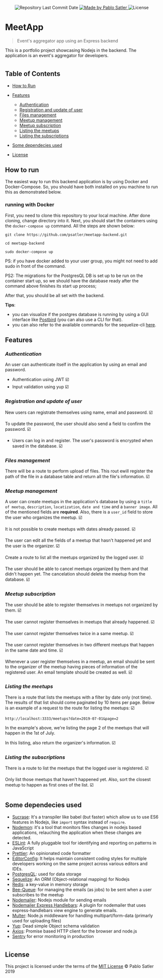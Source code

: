 <p align="center">
  <img alt="Repository Last Commit Date" src="https://img.shields.io/github/last-commit/psatler/reactjs-github-app?color=blue">

  <a href="https://www.linkedin.com/in/pablosatler/">
    <img alt="Made by Pablo Satler" src="https://img.shields.io/badge/made%20by-Pablo%20Satler-blue">
  </a>

  <img alt="License" src="https://img.shields.io/github/license/psatler/reactjs-github-app?color=blue">

</p>

# MeetApp

> Event's aggregator app using an Express backend

This is a portfolio project showcasing Nodejs in the backend. The application is an event's aggregator for developers.

#

## Table of Contents

- [How to Run](#how-to-run)

- [Features](#features)
  - [Authentication](#authentication)
  - [Registration and update of user](#registration-and-update-of-user)
  * [Files management](#files-management)
  * [Meetup management](#meetup-management)
  * [Meetup subscription](#meetup-subscription)
  * [Listing the meetups](#listing-the-meetups)
  * [Listing the subscriptions](#listing-the-subscriptions)
    <!-- - [Screens of the app](#screens-of-the-app) -->
- [Some dependecies used](#some-dependecies-used)
  <!-- - [Acknowledgements](#acknowledgements) -->
- [License](#license)

## How to run

The easiest way to run this backend application is by using Docker and Docker-Compose. So, you should have both installed on you machine to run this as demonstrated below.

### running with Docker

First, you need to clone this repository to your local machine. After done cloning, change directory into it. Next, you should start the containers using the `docker-compose up` command. All the steps are shown below:

```
git clone https://github.com/psatler/meetapp-backend.git

cd meetapp-backend

sudo docker-compose up
```

PS: if you have docker added to your user group, you might not need to add sudo in front of the command.

PS2: The migrations for the PostgresQL DB is set up to be run on the container start up, so we should have the database ready after the command above finishes its start up process;

After that, you should be all set with the backend.

**Tips**:

- you can visualize if the postgres database is running by using a GUI interface like [Postbird](https://www.electronjs.org/apps/postbird) (you can also use a CLI for that).
- you can also refer to the available commands for the sequelize-cli [here](https://www.npmjs.com/package/sequelize-cli).

## Features

### _Authentication_

An user can authenticate itself in the application by using an email and password.

- Authentication using JWT :ballot_box_with_check:
- Input validation using yup :ballot_box_with_check:

### _Registration and update of user_

New users can registrate themselves using name, email and password. :ballot_box_with_check:

To update the password, the user should also send a field to confirm the password. :ballot_box_with_check:

- Users can log in and register. The user's password is encrypted when saved in the database. :ballot_box_with_check:

### _Files management_

There will be a route to perform upload of files. This rout ewill register the path of the file in a database table and return all the file's information. :ballot_box_with_check:

### _Meetup management_

A user can create meetups in the application's database by using a `title of meetup`, `description`, `locatization`, `date and time` and a `banner image`. All of the mentioned fields are **required**. Also, there is a `user_id` field to store the user who organizes the meetup. :ballot_box_with_check:

It is not possible to create meetups with dates already passed. :ballot_box_with_check:

The user can edit all the fields of a meetup that hasn't happened yet and the user is the organizer. :ballot_box_with_check:

Create a route to list all the meetups organized by the logged user. :ballot_box_with_check:

The user should be able to cancel meetups organized by them and that didn't happen yet. The cancelation should delete the meetup from the database. :ballot_box_with_check:

### _Meetup subscription_

The user should be able to register themselves in meetups not organized by them. :ballot_box_with_check:

The user cannot register themselves in meetups that already happened. :ballot_box_with_check:

The user cannot register themselves twice in a same meetup. :ballot_box_with_check:

The user cannot register themselves in two different meetups that happen in the same date and time. :ballot_box_with_check:

Whenever a user register themselves in a meetup, an email should be sent to the organizer of the meetup having pieces of information of the registered user. An email template should be created as well. :ballot_box_with_check:

### _Listing the meetups_

There is a route that lists the meetups with a filter by date only (not time). The results of that list should come paginated by 10 items per page. Below is an example of a request to the route for listing the meetups: :ballot_box_with_check:

```
http://localhost:3333/meetups?date=2019-07-01&page=2
```

In the example's above, we're listing the page 2 of the meetups that will happen in the 1st of July.

In this listing, also return the organizer's information. :ballot_box_with_check:

### _Listing the subscriptions_

There is a route to list the meetups that the logged user is registered. :ballot_box_with_check:

Only list those meetups that haven't happened yet. Also, sort the closest meetup to happen as first ones of the list. :ballot_box_with_check:

#

## Some dependecies used

- [Sucrase](https://github.com/alangpierce/sucrase): It's a transpiler like babel (but faster) which allow us to use ES6 features in Nodejs, like `import` syntax instead of `require`.
- [Nodemon](https://github.com/remy/nodemon): it's a tool that monitors files changes in nodejs based applications, relauching the application when these changes are detected.
- [ESLint](https://github.com/eslint/eslint): A fully pluggable tool for identifying and reporting on patterns in JavaScript
- [Prettier](https://github.com/prettier/prettier): An opinionated code formatter
- [EditorConfig](https://github.com/editorconfig/editorconfig): It helps maintain consistent coding styles for multiple developers working on the same project across various editors and IDEs.
- [PostgresQL](https://hub.docker.com/_/postgres): used for data storage
- [Sequelize](https://github.com/sequelize/sequelize): An ORM (Object-relational mapping) for Nodejs
    <!-- - [Mongo DB](https://hub.docker.com/_/mongo): a NOSQL database used for storing notifications -->
  <!-- - [Mongoose](https://github.com/Automattic/mongoose): elegant mongodb object modeling for node.js -->
- [Redis](https://hub.docker.com/_/redis/): a key-value in memory storage
- [Bee-Queue](https://github.com/bee-queue/bee-queue): for managing the emails (as jobs) to be sent when a user subscribes to the meetup
- [Nodemailer](https://nodemailer.com/about/): Nodejs module for sending emails
- [Nodemailer Express Handlebars](https://www.npmjs.com/package/nodemailer-express-handlebars): A plugin for nodemailer that uses express-handlebars view engine to generate emails.
- [Multer](https://github.com/expressjs/multer): Node.js middleware for handling multipart/form-data (primarly used for uploading files)
- [Yup](https://github.com/jquense/yup): Dead simple Object schema validation
- [Axios](https://github.com/axios/axios): Promise based HTTP client for the browser and node.js
- [Sentry](https://sentry.io/welcome/) for error monitoring in production

#

<!-- ## Acknowledgements

Using docker to isolate the services used by the backend application. So, a container for Nodejs, another for Redis and another one for PostgresQL.

to perform a dump from Postgres container named 'database': `sudo docker exec -it database pg_dumpall -c -U postgres > dump_`date +%d-%m-%Y"_"%H_%M\_%S`.sql`

to restore the database: `cat your_dump.sql | docker exec -i your-db-container psql -U postgres`

https://stackoverflow.com/questions/24718706/backup-restore-a-dockerized-postgresql-database

To fix files according to ESLint: `yarn eslint --fix src --ext .js`

# -->

## License

This project is licensed under the terms of the [MIT License](https://opensource.org/licenses/mit-license.html) © Pablo Satler 2019
